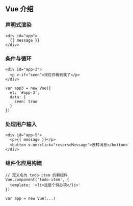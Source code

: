 ## Vue 介绍

### 声明式渲染
```
<div id="app">
  {{ message }}
</div>

```

### 条件与循环

```
<div id="app-3">
  <p v-if="seen">现在你看到我了</p>
</div>

var app3 = new Vue({
  el: '#app-3',
  data: {
    seen: true
  }
})
```

### 处理用户输入

```
<div id="app-5">
  <p>{{ message }}</p>
  <button v-on:click="reverseMessage">反转消息</button>
</div>
```

### 组件化应用构建

```
// 定义名为 todo-item 的新组件
Vue.component('todo-item', {
  template: '<li>这是个待办项</li>'
})

var app = new Vue(...)

```






